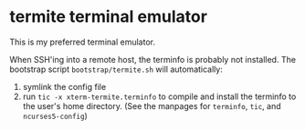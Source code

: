 # termite terminal emulator

This is my preferred terminal emulator.

When SSH'ing into a remote host, the terminfo is probably not installed.
The bootstrap script `bootstrap/termite.sh` will automatically:

1. symlink the config file
1. run `tic -x xterm-termite.terminfo` to compile and install the terminfo to
   the user's home directory. (See the manpages for `terminfo`, `tic`, and
   `ncurses5-config`)

